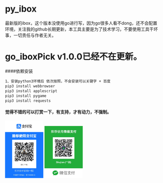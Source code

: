 # py_ibox
最新版的ibox，这个版本没使用go进行写，因为go很多人看不dong，还不会配置环境，关注我的github长期更新，本工具主要是为了技术学习，不要使用工具干坏事，一切责任与作者无关。

# go_iboxPick v1.0.0已经不在更新。

####依赖安装
```
1、安装python3环境后 依次按照，不会安装可以关键字 + 百度
pip3 install webbrowser
pip3 install applescript
pip3 install pygame
pip3 install requests
``` 



#### 觉得不错的可以打赏一下，有支持，才有动力，不强制。
<img src="./static/zfb.jpeg" width="25%" />
<img src="./static/wx.jpeg" width="25%" />
